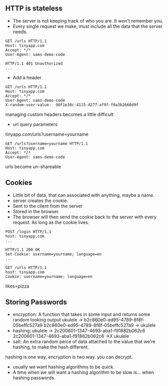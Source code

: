 ## HTTP is stateless

* The server is not keeping track of who you are. It won't remember you.
* Every single request we make, must include all the data that the server needs. 

```
GET /urls HTTP/1.1
Host: tinyapp.com
Accept: */*
User-Agent: sams-demo-code
```

```
HTTP/1.1 401 Unauthorized
...
```

* Add a header

```
GET /urls HTTP/1.1
Host: tinyapp.com
Accept: */*
User-Agent: sams-demo-code
X-random-user-value:  98f1e38c-4115-4277-af9f-f0a3b2660d9f
```

managing custom headers becomes a little difficult

* url query parameters

tinyapp.com/urls?username=yourname

```
GET /urls?username=yourname HTTP/1.1
Host: tinyapp.com
Accept: */*
User-Agent: sams-demo-code
```

urls become un-shareable

## Cookies

* Little bit of data, that can associated with anything, maybe a name.
* server creates the cookie.
* Sent to the client from the server
* Stored in the browser.
* The browser will then send the cookie back to the server with every request. As long as the cookie lives.

```
POST /login HTTP/1.1
host: tinyapp.com
...
```

```
HTTP/1.1 200 OK
Set-Cookie: username=yourname; language=en
...
```

```
GET /urls HTTP/1.1
host: tinyapp.com
Cookie: username=yourname; language=en
```

likes=pizza

## Storing Passwords

* encryption: A function that takes in some input and returns some random looking output
ukulele -> b2c860e0-ed95-4789-8f8f-05beffc527a9
b2c860e0-ed95-4789-8f8f-05beffc527a9 -> ukulele
* hashing:
ukulele -> 2c200601-1347-4693-aba1-f91882b062c6
2c200601-1347-4693-aba1-f91882b062c6 ->X ukulele
* salt:
An extra random peice of data attached to the value that we're hashing, to make the hash different.

hashing is one way, encryption is two way. you can decrypt.

* usually we want hashing algorithms to be quick.
* A time when  we will want a hashing algorithm to be slow is... when hashing passwords.